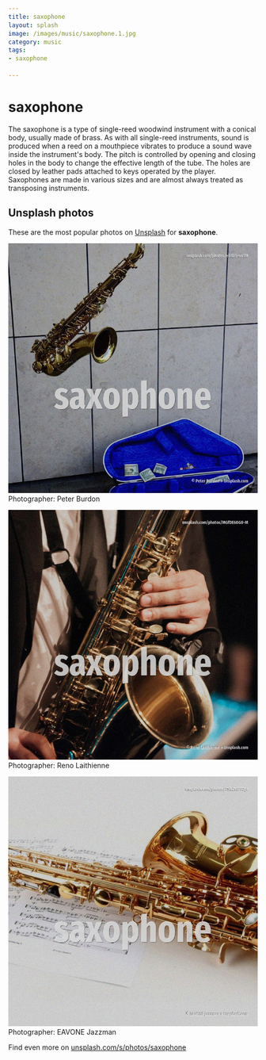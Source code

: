 ```yaml
---
title: saxophone
layout: splash
image: /images/music/saxophone.1.jpg
category: music
tags:
- saxophone

---
```

# saxophone

The saxophone  is a type of single-reed woodwind instrument with a conical body, usually made of  brass. As with all single-reed instruments, sound is produced when a reed on a mouthpiece vibrates to  produce a sound wave inside the instrument's body. The pitch is controlled by opening and closing holes in the body to change the effective length of  the tube. The holes are closed by leather pads attached to keys operated by the player. Saxophones are made in various sizes and are almost always treated as transposing instruments. 

 
## Unsplash photos
These are the most popular photos on [Unsplash](https://unsplash.com) for **saxophone**.
 
![saxophone](/images/music/saxophone.1.jpg)
Photographer:  Peter Burdon
 
![saxophone](/images/music/saxophone.2.jpg)
Photographer:  Reno Laithienne
 
![saxophone](/images/music/saxophone.3.jpg)
Photographer:  EAVONE Jazzman
 
Find even more on [unsplash.com/s/photos/saxophone](https://unsplash.com/s/photos/saxophone)
 
